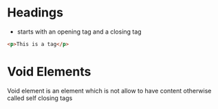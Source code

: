 # Headings

- starts with an opening tag and a closing tag

```html
<p>This is a tag</p>
```

# Void Elements

Void element is an element which is not allow to have content otherwise called self closing tags
